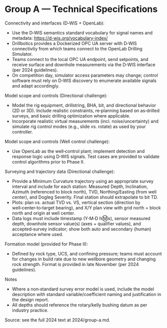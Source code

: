 # Group A — Technical Specifications

Connectivity and interfaces (D‑WIS + OpenLab):

- Use the D‑WIS semantics standard vocabulary for signal names and metadata: https://d-wis.org/vocabulary-index/
- Drillbotics provides a Dockerized OPC UA server with D‑WIS connectivity from which teams connect to the OpenLab Drilling Simulator.
- Teams connect to the local OPC UA endpoint, send setpoints, and receive surface and downhole measurements via the D‑WIS interface (per 2024 guidelines).
- On competition day, simulator access parameters may change; control software must rely on D‑WIS discovery to enumerate available signals and adapt accordingly.

Model scope and controls (Directional challenge):

- Model the rig equipment, drillstring, BHA, bit, and directional behavior (2D or 3D). Include realistic constraints, re‑planning based on as‑drilled surveys, and basic drilling optimization where applicable.
- Incorporate realistic virtual measurements (incl. noise/uncertainty) and simulate rig control modes (e.g., slide vs. rotate) as used by your controller.

Model scope and controls (Well control challenge):

- Use OpenLab as the well‑control plant; implement detection and response logic using D‑WIS signals. Test cases are provided to validate control algorithms prior to Phase II.

Surveying and trajectory data (Directional challenge):

- Provide a Minimum Curvature trajectory using an appropriate survey interval and include for each station: Measured Depth, Inclination, Azimuth (referenced to block north), TVD, Northing/Easting (from well center), and Dogleg Severity. Final station should extrapolate to bit TD.
- Plots: plan vs. actual TVD vs. VS, vertical section (direction by well‑center‑to‑target bearing), and X/Y plan view with grid north = block north and origin at well center.
- Data logs must include timestamp (Y‑M‑D h:m:s), sensor measured depth, downhole sensor value(s) (axes + qualifier values), and accepted‑survey indicator; show both auto and secondary (human) acceptance where used.

Formation model (provided for Phase II):

- Defined by rock type, UCS, and confining pressure; teams must account for changes in build rate due to new wellbore geometry and changing rock strength. Format is provided in late November (per 2024 guidelines).

Notes

- Where a non‑standard survey error model is used, include the model description with standard variable/coefficient naming and justification in the design report.
- All depths should reference the rotary/kelly bushing datum as per industry practice.

Source: see the full 2024 text at 2024/group-a.md.
